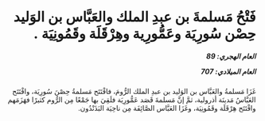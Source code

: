 <h1 dir="rtl">فَتْحُ مَسلمةَ بن عبدِ الملك والعَبَّاس بن الوَليد حِصْن سُورِيَة وعَمُّورِية وهِرْقَلَة وقَمُونِيَة .</h1>

<h5 dir="rtl">العام الهجري:  89

العام الميلادي: 707

</h5>

<p dir="rtl">غَزَا مَسلمةُ والعَبَّاس بن الوَليد بن عبدِ الملك الرُّومَ، فافْتَتَح مَسلمةُ حِصْنَ سُورِيَة، وافْتَتَح العَبَّاسُ مَدينَة أذرولية، ثمَّ إنَّ مَسلمةَ قَصَد عَمُّورِيَة فلَقِيَ بها جَمْعًا مِن الرُّوم كثيرًا فهَزَمَهم وافْتَتَح هِرْقَلَة وقَمُونِيَة، وغَزَا العَبَّاس الصَّائِفَة مِن ناحِيَة البَذَنْدُون.</p></br>

